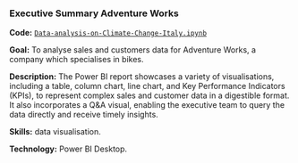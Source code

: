 ### Executive Summary Adventure Works
**Code:** [`Data-analysis-on-Climate-Change-Italy.ipynb`]([https://github.com/SerenaLangiano/Portfolio-Projects/blob/ea1095cb70ed2fd01d49b67f4eea34b8b38b725c/Executive%20Summary/Adventure%20Works%20Executive%20Summary.pbix])

**Goal:** To analyse sales and customers data for Adventure Works, a company which specialises in bikes.

**Description:** The Power BI report showcases a variety of visualisations, including a table, column chart, line chart, and Key Performance Indicators (KPIs), to represent complex sales and customer data in a digestible format. It also incorporates a Q&A visual, enabling the executive team to query the data directly and receive timely insights.

**Skills:** data visualisation.

**Technology:** Power BI Desktop.
